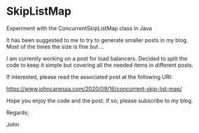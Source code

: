 # SkipListMap
Experiment with the ConcurrentSkipListMap class in Java

It has been suggested to me to try to generate smaller posts in my blog.
Most of the times the size is fine but ...

I am currently working on a post for load balancers.
Decided to split the code to keep it simple but covering all the needed items in different posts.

If interested, please read the associated post at the following URI:

https://www.johncanessa.com/2020/09/16/concurrent-skip-list-map/

Hope you enjoy the code and the post.
If so; please subscribe to my blog.

Regards;

John
